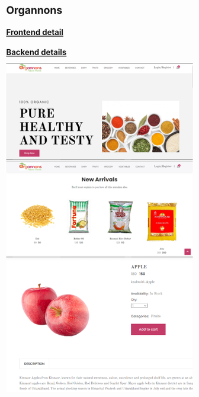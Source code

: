 # Organnons
## [Frontend detail](https://drive.google.com/file/d/10BS1AxPuuRwlWxnRAz_bEfxNObeuvyZv/view?usp=sharing)
## [Backend details](https://drive.google.com/file/d/1HDp9jGz_QinwQ7Ixuspfc3V1FH9QiFo-/view?usp=sharing)
![Screenshot of website](https://github.com/aritrochakraborty29/Organnons/blob/main/Capture1.PNG)
![Screenshot after entering data](https://github.com/aritrochakraborty29/Organnons/blob/main/Capture2.PNG)
![Screenshot after entering data in Dark mode](https://github.com/aritrochakraborty29/Organnons/blob/main/Capture3.PNG)
